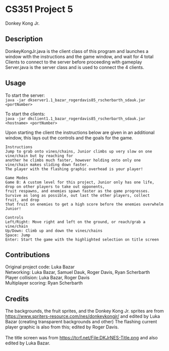 # CS351 Project 5
Donkey Kong Jr.

## Description
DonkeyKongJr.java is the client class of this program and launches a window with the instructions and the 
game window, and wait for 4 total Clients to connect to the server before proceeding with gameplay
Server.java is the server class and is used to connect the 4 clients.

## Usage
To start the server: <br>
``
java -jar dkserver1.1_bazar_rogerdavis85_rscherbarth_sdauk.jar <portNumber>
``

To start the clients: <br>
``
java -jar dkclient1.1_bazar_rogerdavis85_rscherbarth_sdauk.jar <hostname> <portNumber>
``

Upon starting the client the instructions below are given in an additional window, this lays out the controls and 
the goals for the game.

    Instructions
    Jump to grab onto vines/chains, Junior climbs up very slow on one vine/chain but by reaching for
    another he climbs much faster, however holding onto only one vine/chain makes sliding down faster.
    The player with the flashing graphic overhead is your player!

    Game Modes
    Game B: A custom level for this project, Junior only has one life, drop on other players to take out opponents,
    fruit respawns, and enemies spawn faster as the game progresses.
    Survive as long as possible, out last the other players, collect fruit, and drop 
    that fruit on enemies to get a high score before the enemies overwhelm Junior! 

    Controls
    Left/Right: Move right and left on the ground, or reach/grab a vine/chain
    Up/Down: Climb up and down the vines/chains
    Space: Jump
    Enter: Start the game with the highlighted selection on title screen  

## Contributions
Original project code: Luka Bazar <br>
Networking: Luka Bazar, Samuel Dauk, Roger Davis, Ryan Scherbarth<br>
Player collision: Luka Bazar, Roger Davis<br>
Multiplayer scoring: Ryan Scherbarth

## Credits
The backgrounds, the fruit sprites, and the Donkey Kong Jr. sprites are from 
https://www.spriters-resource.com/nes/donkeykongjr/ and edited by Luka Bazar (creating transparent backgrounds and 
other) The flashing current player graphic is also from this; edited by Roger Davis.
<br>
<br>
The title screen was from https://tcrf.net/File:DKJrNES-Title.png and also edited by Luka Bazar.

 
